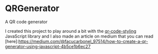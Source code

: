 # QRGenerator
A QR code generator 

I created this project to play around a bit with the [qr-code-styling ](https://github.com/kozakdenys/qr-code-styling) JavaScript library and I also made an article on medium that you can read [here]:https://medium.com/@facucarbonel_97514/how-to-create-a-qr-generator-using-javascript-4b5ce1b6ec27
